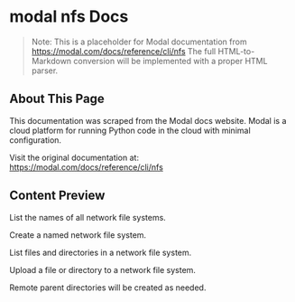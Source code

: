 # modal nfs Docs

> Note: This is a placeholder for Modal documentation from https://modal.com/docs/reference/cli/nfs
> The full HTML-to-Markdown conversion will be implemented with a proper HTML parser.

## About This Page

This documentation was scraped from the Modal docs website. Modal is a cloud platform for running Python code in the cloud with minimal configuration.

Visit the original documentation at: https://modal.com/docs/reference/cli/nfs

## Content Preview

List the names of all network file systems.

Create a named network file system.

List files and directories in a network file system.

Upload a file or directory to a network file system.

Remote parent directories will be created as needed.


